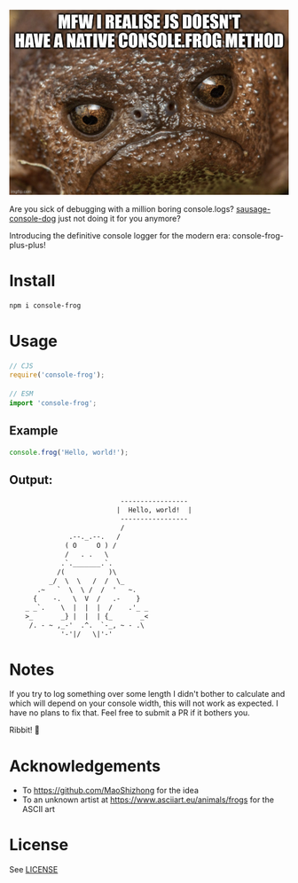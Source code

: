 ![A sad frog meme with the caption "MFW I REALISE JS DOESN'T HAVE A NATIVE CONSOLE.FROG METHOD](./frog-console.jpeg)

Are you sick of debugging with a million boring console.logs? [sausage-console-dog](https://github.com/MaoShizhong/sausage-console-dog/) just not doing it for you anymore?

Introducing the definitive console logger for the modern era: console-frog-plus-plus!


# Install

```sh
npm i console-frog
```

# Usage

```js
// CJS
require('console-frog');

// ESM
import 'console-frog';
```

## Example

```js
console.frog('Hello, world!');
```

## Output:

```
                            -----------------
                           |  Hello, world!  |
                            -----------------
                            /     
               .--._.--.   /
              ( O     O ) /  
              /   . .   \
             .`._______.`.
            /(           )\
          _/  \  \   /  /  \_
       .~   `  \  \ /  /  '   ~.
      {    -.   \  V  /   .-    }
    _ _`.    \  |  |  |  /    .'_ _
    >_       _} |  |  | {_       _<
     /. - ~ ,_-'  .^.  `-_, ~ - .\
             '-'|/   \|'-'
```

# Notes
If you try to log something over some length I didn't bother to calculate
and which will depend on your console width, this will not work as expected.
I have no plans to fix that. Feel free to submit a PR if it bothers you.

Ribbit! 🐸

# Acknowledgements

- To https://github.com/MaoShizhong for the idea
- To an unknown artist at https://www.asciiart.eu/animals/frogs for the ASCII art

# License
See [LICENSE](./LICENSE)
